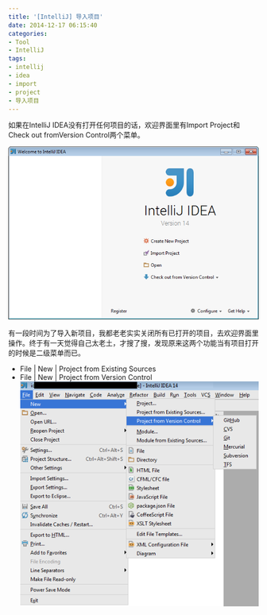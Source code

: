 ```yaml
---
title: '[IntelliJ] 导入项目'
date: 2014-12-17 06:15:40
categories: 
- Tool
- IntelliJ
tags: 
- intellij
- idea
- import
- project
- 导入项目
---
```

如果在IntelliJ IDEA没有打开任何项目的话，欢迎界面里有Import Project和Check out fromVersion Control两个菜单。

![[IntelliJ] 导入项目](/images/2014/12/0026uWfMgy6WL2WnUIV29.png)

有一段时间为了导入新项目，我都老老实实关闭所有已打开的项目，去欢迎界面里操作。终于有一天觉得自己太老土，才搜了搜，发现原来这两个功能当有项目打开的时候是二级菜单而已。

- File | New | Project from Existing Sources
- File | New | Project from Version Control
![[IntelliJ] 导入项目](/images/2014/12/0026uWfMgy6WL3NTuzjbd.png)

